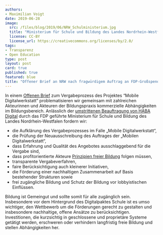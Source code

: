 ```yaml
---
authors:
- Maximilian Voigt
date: 2019-06-28
image:
  src: /files/blog/2019/06/NRW_Schulministerium.jpg
  title: "Ministerium für Schule und Bildung des Landes Nordrhein-Westfalen"
  license: CC-BY
  license_url: https://creativecommons.org/licenses/by/2.0/
tags:
- Transparenz
- Open Education
type: post
layout: post
card: true
published: true
featured: blue
title: "Offener Brief an NRW nach fragwürdigem Auftrag an FDP-Großspenderin"
---
```


In einem [Offenen Brief](https://github.com/okfde/okfn.de/blob/master/static/files/blog/2019/06/Offener%20Brief_Vergabeprozess%20Projekt%20_MobiDigNRW.pdf) zum Vergabeprozess des Projektes “Mobile Digitalwerkstatt” problematisieren wir gemeinsam mit zahlreichen Akteurinnen und Akteuren der Bildungspraxis kommerzielle Abhängigkeiten im Bildungsbereich. Anlässlich der [umstrittenen Beauftragung von HABA Digital](https://www.abgeordnetenwatch.de/blog/2019-06-28/fragwuerdiger-auftrag-fdp-grossspenderin) durch das FDP geführte Ministerium für Schule und Bildung des Landes Nordrhein-Westfalen fordern wir:

* die Aufklärung des Vergabeprozesses im Falle „Mobile Digitalwerkstatt“, 
* die Prüfung der Neuausschreibung des Auftrages der „Mobilen Digitalwerkstatt“,
* dass Erfahrung und Qualität des Angebotes ausschlaggebend für die Vergabe sind,
* dass profitorientierte Akteure [Prinzipien freier Bildung](https://buendnis-freie-bildung.de/positionspapier/) folgen müssen, 
* transparente Vergabeverfahren,
* faire Berücksichtigung auch kleinerer Initiativen, 
* die Förderung einer nachhaltigen Zusammenarbeit auf Basis bestehender Strukturen sowie 
* frei zugängliche Bildung und Schutz der Bildung vor lobbyistischen Einflüssen. 

Bildung ist Gemeingut und sollte somit für alle zugänglich sein. Insbesondere vor dem Hintergrund des Digitalpaktes Schule ist es umso wichtiger, den Wettbewerb um die Förderungen gerecht zu gestalten und insbesondere nachhaltige, offene Ansätze zu berücksichtigen. Investitionen, die kurzsichtig in geschlossene und proprietäre Systeme getätigt werden, erschweren oder verhindern langfristig freie Bildung und stellen Abhängigkeiten her. 
